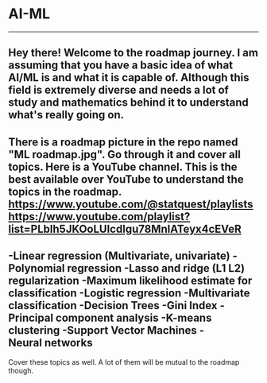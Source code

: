 # AI-ML
--------------------------

Hey there!
Welcome to the roadmap journey.
I am assuming that you have a basic idea of what AI/ML is and what it is capable of.
Although this field is extremely diverse and needs a lot of study and mathematics behind it to understand what's really going on.
--------------------------
There is a roadmap picture in the repo named "ML roadmap.jpg". Go through it and cover all topics. 
Here is a YouTube channel. This is the best available over YouTube to understand the topics in the roadmap.
https://www.youtube.com/@statquest/playlists
https://www.youtube.com/playlist?list=PLblh5JKOoLUIcdlgu78MnlATeyx4cEVeR
--------------------------
-Linear regression (Multivariate, univariate)
-Polynomial regression
-Lasso and ridge (L1 L2) regularization
-Maximum likelihood estimate for classification
-Logistic regression
-Multivariate classification
-Decision Trees
-Gini Index
-Principal component analysis
-K-means clustering
-Support Vector Machines
-Neural networks
--------------------------
Cover these topics as well. A lot of them will be mutual to the roadmap though.
